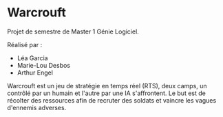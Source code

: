 # Warcrouft

Projet de semestre de Master 1 Génie Logiciel.

Réalisé par :
- Léa Garcia
- Marie-Lou Desbos
- Arthur Engel

Warcrouft est un jeu de stratégie en temps réel (RTS), deux camps, un contrôlé par un humain et l'autre par une IA s'affrontent. Le but est de récolter des ressources afin de recruter des soldats et vaincre les vagues d'ennemis adverses.